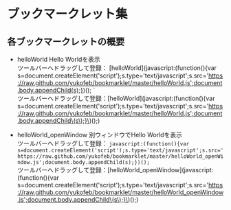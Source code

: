 ブックマークレット集
======================

各ブックマークレットの概要
------
+ helloWorld
Hello Worldを表示  
ツールバーへドラッグして登録： [helloWorld](javascript:(function(){var s=document.createElement('script');s.type='text/javascript';s.src='https://raw.github.com/yukofeb/bookmarklet/master/helloWorld.js';document.body.appendChild(s);})(); `  
ツールバーへドラッグして登録：[helloWorld](javascript:\(function\(\){var s=document.createElement\('script'\);s.type='text/javascript';s.src='https://raw.github.com/yukofeb/bookmarklet/master/helloWorld.js';document.body.appendChild\(s\);}\)\(\);)  

+ helloWorld_openWindow
別ウィンドウでHello Worldを表示  
ツールバーへドラッグして登録： ` javascript:(function(){var s=document.createElement('script');s.type='text/javascript';s.src='https://raw.github.com/yukofeb/bookmarklet/master/helloWorld_openWindow.js';document.body.appendChild(s);})(); `  
ツールバーへドラッグして登録：[helloWorld_openWindow](javascript:\(function\(\){var s=document.createElement\('script'\);s.type='text/javascript';s.src='https://raw.github.com/yukofeb/bookmarklet/master/helloWorld_openWindow.js';document.body.appendChild\(s\);}\)\(\);)  
